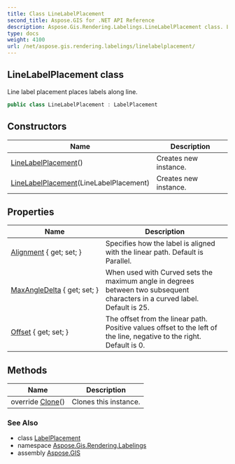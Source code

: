 ```yaml
---
title: Class LineLabelPlacement
second_title: Aspose.GIS for .NET API Reference
description: Aspose.Gis.Rendering.Labelings.LineLabelPlacement class. Line label placement places labels along line
type: docs
weight: 4100
url: /net/aspose.gis.rendering.labelings/linelabelplacement/
---
```

## LineLabelPlacement class

Line label placement places labels along line.

```csharp
public class LineLabelPlacement : LabelPlacement
```

## Constructors

| Name | Description |
| --- | --- |
| [LineLabelPlacement](linelabelplacement/#constructor)() | Creates new instance. |
| [LineLabelPlacement](linelabelplacement/#constructor_1)(LineLabelPlacement) | Creates new instance. |

## Properties

| Name | Description |
| --- | --- |
| [Alignment](../../aspose.gis.rendering.labelings/linelabelplacement/alignment/) { get; set; } | Specifies how the label is aligned with the linear path. Default is Parallel. |
| [MaxAngleDelta](../../aspose.gis.rendering.labelings/linelabelplacement/maxangledelta/) { get; set; } | When used with Curved sets the maximum angle in degrees between two subsequent characters in a curved label. Default is 25. |
| [Offset](../../aspose.gis.rendering.labelings/linelabelplacement/offset/) { get; set; } | The offset from the linear path. Positive values offset to the left of the line, negative to the right. Default is 0. |

## Methods

| Name | Description |
| --- | --- |
| override [Clone](../../aspose.gis.rendering.labelings/linelabelplacement/clone/)() | Clones this instance. |

### See Also

* class [LabelPlacement](../labelplacement/)
* namespace [Aspose.Gis.Rendering.Labelings](../../aspose.gis.rendering.labelings/)
* assembly [Aspose.GIS](../../)


